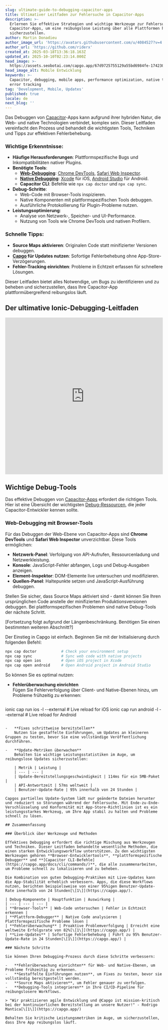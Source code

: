 ```yaml
---
slug: ultimate-guide-to-debugging-capacitor-apps
title: Ultimativer Leitfaden zur Fehlersuche in Capacitor-Apps
description: >-
  Erlernen Sie effektive Strategien und wichtige Werkzeuge zur Fehlersuche in
  Capacitor-Apps, um eine reibungslose Leistung über alle Plattformen hinweg
  sicherzustellen.
author: Martin Donadieu
author_image_url: 'https://avatars.githubusercontent.com/u/4084527?v=4'
author_url: 'https://github.com/riderx'
created_at: 2025-03-18T13:36:18.163Z
updated_at: 2025-10-10T02:23:14.000Z
head_image: >-
  https://assets.seobotai.com/capgo.app/67d9725755129a55bd6984fe-1742304990097.jpg
head_image_alt: Mobile Entwicklung
keywords: >-
  Capacitor, debugging, mobile apps, performance optimization, native tools,
  error tracking
tag: 'Development, Mobile, Updates'
published: true
locale: de
next_blog: ''
---
```

Das Debuggen von [Capacitor](https://capacitorjs.com/)-Apps kann aufgrund ihrer hybriden Natur, die Web- und native Technologien verbindet, komplex sein. Dieser Leitfaden vereinfacht den Prozess und behandelt die wichtigsten Tools, Techniken und Tipps zur effektiven Fehlerbehebung.

### Wichtige Erkenntnisse:

-   **Häufige Herausforderungen**: Plattformspezifische Bugs und Inkompatibilitäten nativer Plugins.
-   **Benötigte Tools**:
    -   **[Web-Debugging](https://capgo.app/docs/plugin/debugging/)**: [Chrome DevTools](https://developer.chrome.com/docs/devtools), [Safari Web Inspector](https://developer.apple.com/documentation/safari-developer-tools/web-inspector).
    -   **[Native Debugging](https://capgo.app/docs/plugin/debugging/)**: [Xcode](https://developer.apple.com/xcode/) für iOS, [Android Studio](https://developer.android.com/studio) für Android.
    -   **Capacitor CLI**: Befehle wie `npx cap doctor` und `npx cap sync`.
-   **Debug-Schritte**:
    -   Web-Code mit Browser-Tools inspizieren.
    -   Native Komponenten mit plattformspezifischen Tools debuggen.
    -   Ausführliche Protokollierung für Plugin-Probleme nutzen.
-   **Leistungsoptimierung**:
    -   Analyse von Netzwerk-, Speicher- und UI-Performance.
    -   Nutzung von Tools wie Chrome DevTools und nativen Profilern.

### Schnelle Tipps:

-   **Source Maps aktivieren**: Originalen Code statt minifizierter Versionen debuggen.
-   **[Capgo](https://capgo.app/) für Updates nutzen**: Sofortige Fehlerbehebung ohne App-Store-Verzögerungen.
-   **Fehler-Tracking einrichten**: Probleme in Echtzeit erfassen für schnellere Lösungen.

Dieser Leitfaden bietet alles Notwendige, um Bugs zu identifizieren und zu beheben und sicherzustellen, dass Ihre Capacitor-App plattformübergreifend reibungslos läuft.

## Der ultimative Ionic-Debugging-Leitfaden

<iframe src="https://www.youtube.com/embed/akh6V6Yw1lw" aria-label="YouTube video player" frameborder="0" allow="accelerometer; autoplay; clipboard-write; encrypted-media; gyroscope; picture-in-picture; web-share" referrerpolicy="strict-origin-when-cross-origin" style="width: 100%; height: 500px;" allowfullscreen></iframe>

## Wichtige Debug-Tools

Das effektive Debuggen von [Capacitor-Apps](https://capgo.app/blog/capacitor-comprehensive-guide/) erfordert die richtigen Tools. Hier ist eine Übersicht der wichtigsten [Debug-Ressourcen](https://capgo.app/docs/plugin/debugging/), die jeder Capacitor-Entwickler kennen sollte.

### Web-Debugging mit Browser-Tools

Für das Debuggen der Web-Ebene von Capacitor-Apps sind **Chrome DevTools** und **Safari Web Inspector** unverzichtbar. Diese Tools ermöglichen:

-   **Netzwerk-Panel**: Verfolgung von API-Aufrufen, Ressourcenladung und Netzwerkleistung.
-   **Konsole**: JavaScript-Fehler abfangen, Logs und Debug-Ausgaben anzeigen.
-   **Element-Inspektor**: DOM-Elemente live untersuchen und modifizieren.
-   **Quellen-Panel**: Haltepunkte setzen und JavaScript-Ausführung debuggen.

Stellen Sie sicher, dass Source Maps aktiviert sind - damit können Sie Ihren ursprünglichen Code anstelle der minifizierten Produktionsversionen debuggen. Bei plattformspezifischen Problemen sind native Debug-Tools der nächste Schritt.

[Fortsetzung folgt aufgrund der Längenbeschränkung. Benötigen Sie einen bestimmten weiteren Abschnitt?]

Der Einstieg in Capgo ist einfach. Beginnen Sie mit der Initialisierung durch folgenden Befehl:

```bash
npx cap doctor           # Check your environment setup
npx cap sync             # Sync web code with native projects
npx cap open ios         # Open iOS project in Xcode
npx cap open android     # Open Android project in Android Studio
```

So können Sie es optimal nutzen:

-   **Fehlerüberwachung einrichten**  
    Fügen Sie Fehlerverfolgung über Client- und Native-Ebenen hinzu, um Probleme frühzeitig zu erkennen:
    
    ```bash
ionic cap run ios -l --external       # Live reload for iOS
ionic cap run android -l --external   # Live reload for Android
```
    
-   **Fixes schrittweise bereitstellen**  
    Nutzen Sie gestaffelte Einführungen, um Updates an kleineren Gruppen zu testen, bevor Sie eine vollständige Veröffentlichung durchführen.
    
-   **Update-Metriken überwachen**  
    Behalten Sie wichtige Leistungsstatistiken im Auge, um reibungslose Updates sicherzustellen:
    
    | Metrik | Leistung |
    | --- | --- |
    | Update-Bereitstellungsgeschwindigkeit | 114ms für ein 5MB-Paket |
    | API-Antwortzeit | 57ms weltweit |
    | Benutzer-Update-Rate | 95% innerhalb von 24 Stunden |

Capgos partielles Update-System lädt nur geänderte Dateien herunter und reduziert so Störungen während der Fehlersuche. Mit Ende-zu-Ende-Verschlüsselung und Konformität mit App-Store-Richtlinien ist es ein leistungsstarkes Werkzeug, um Ihre App stabil zu halten und Probleme schnell zu lösen.

## Zusammenfassung

### Überblick über Werkzeuge und Methoden

Effektives Debugging erfordert die richtige Mischung aus Werkzeugen und Techniken. Dieser Leitfaden behandelte wesentliche Methoden, die einen starken Entwicklungsworkflow unterstützen. Zu den wichtigsten Werkzeugen gehören **Browser-Entwicklertools**, **plattformspezifische Debugger** und **[Capacitor CLI-Befehle](https://capgo.app/docs/cli/commands/)**, die alle zusammenarbeiten, um Probleme schnell zu lokalisieren und zu beheben.

Die Kombination von guten Debugging-Praktiken mit Live-Updates kann die App-Stabilität erheblich verbessern. Apps, die diese Workflows nutzen, berichten beispielsweise von einer 95%igen Benutzer-Update-Rate innerhalb von 24 Stunden[\[1\]](https://capgo.app/).

| Debug-Komponente | Hauptfunktion | Auswirkung |
| --- | --- | --- |
| **Browser-Tools** | Web-Code untersuchen | Fehler in Echtzeit erkennen |
| **Plattform-Debugger** | Native Code analysieren | Plattformspezifische Probleme lösen |
| **Fehlerüberwachung** | Proaktive Problemverfolgung | Erreicht eine weltweite Erfolgsrate von 82%[\[1\]](https://capgo.app/) |
| **Live-Updates** | Sofortige Fehlerbehebung | Führt zu 95% Benutzer-Update-Rate in 24 Stunden[\[1\]](https://capgo.app/) |

### Nächste Schritte

Sie können Ihren Debugging-Prozess durch diese Schritte verbessern:

-   **Fehlerüberwachung einrichten** für Web- und Native-Ebenen, um Probleme frühzeitig zu erkennen.
-   **Gestaffelte Einführungen nutzen**, um Fixes zu testen, bevor sie vollständig bereitgestellt werden.
-   **Source Maps aktivieren**, um Fehler genauer zu verfolgen.
-   **Debugging-Tools integrieren** in Ihre CI/CD-Pipeline für reibungslosere Workflows.

> "Wir praktizieren agile Entwicklung und @Capgo ist mission-kritisch bei der kontinuierlichen Bereitstellung an unsere Nutzer!" - Rodrigo Mantica[\[1\]](https://capgo.app/)

Behalten Sie kritische Leistungsmetriken im Auge, um sicherzustellen, dass Ihre App reibungslos läuft.
